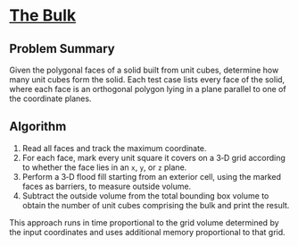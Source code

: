 # [The Bulk](https://www.spoj.com/problems/BULK/)

## Problem Summary
Given the polygonal faces of a solid built from unit cubes, determine how many unit cubes form the solid. Each test case lists every face of the solid, where each face is an orthogonal polygon lying in a plane parallel to one of the coordinate planes.

## Algorithm
1. Read all faces and track the maximum coordinate.
2. For each face, mark every unit square it covers on a 3‑D grid according to whether the face lies in an `x`, `y`, or `z` plane.
3. Perform a 3‑D flood fill starting from an exterior cell, using the marked faces as barriers, to measure outside volume.
4. Subtract the outside volume from the total bounding box volume to obtain the number of unit cubes comprising the bulk and print the result.

This approach runs in time proportional to the grid volume determined by the input coordinates and uses additional memory proportional to that grid.
